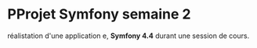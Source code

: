 # PProjet Symfony semaine 2

réalistation d'une application e, **Symfony 4.4**
durant une session de cours.